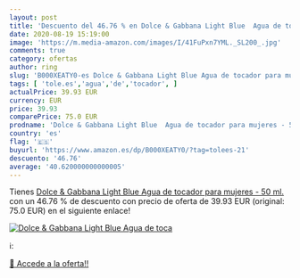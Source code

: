```yaml
---
layout: post
title: 'Descuento del 46.76 % en Dolce & Gabbana Light Blue  Agua de toca'
date: 2020-08-19 15:19:00
image: 'https://m.media-amazon.com/images/I/41FuPxn7YML._SL200_.jpg'
comments: true
category: ofertas
author: ring
slug: 'B000XEATY0-es Dolce & Gabbana Light Blue Agua de tocador para mujeres -...'
tags: [ 'tole.es','agua','de','tocador', ]
actualPrice: 39.93 EUR
currency: EUR
price: 39.93
comparePrice: 75.0 EUR
prodname: 'Dolce & Gabbana Light Blue  Agua de tocador para mujeres - 50 ml.'
country: 'es'
flag: '🇪🇸'
buyurl: 'https://www.amazon.es/dp/B000XEATY0/?tag=tolees-21'
descuento: '46.76'
average: '40.620000000000005'
---
```


Tienes [Dolce & Gabbana Light Blue  Agua de tocador para mujeres - 50 ml.](https://www.amazon.es/dp/B000XEATY0/?tag=tolees-21) con un 46.76 % de descuento con precio de oferta de 39.93 EUR (original: 75.0 EUR) en el siguiente enlace!

[![Dolce & Gabbana Light Blue  Agua de toca](https://m.media-amazon.com/images/I/41FuPxn7YML._SL200_.jpg)](https://www.amazon.es/dp/B000XEATY0/?tag=tolees-21)

ℹ️:


[🛒 Accede a la oferta!!](https://www.amazon.es/dp/B000XEATY0/?tag=tolees-21)
